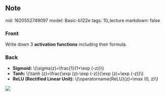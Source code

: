 ## Note
nid: 1620552749097
model: Basic-b122e
tags: 10_lecture
markdown: false

### Front
Write down 3 <b>activation functions</b> including their formula.

### Back
<div>
<div><ul>
<li><b>Sigmoid:</b> \(\sigma(z)=\frac{1}{1+\exp (-z)}\)</li>
<li><b>Tanh:</b> \(\tanh (z)=\frac{\exp (z)-\exp (-z)}{\exp (z)+\exp (-z)}\)</li>
<li><b>ReLU (Rectified Linear Unit):</b> \(\operatorname{ReLU}(z)=\max (0, z)\)</li>
</ul>
</div></div><div>
</div><div><img src="paste-c71f6af1e42b08b1c8baeb599ce45d7c75036e25.jpg">
</div>
